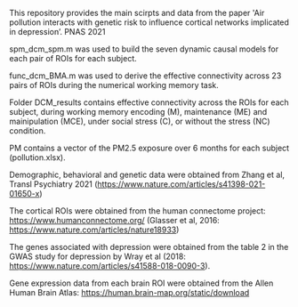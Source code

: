 This repository provides the main scirpts and data from the paper 'Air pollution interacts with genetic risk to influence cortical networks implicated in depression’. PNAS 2021

spm_dcm_spm.m was used to build the seven dynamic causal models for each pair of ROIs for each subject.

func_dcm_BMA.m was used to derive the effective connectivity across 23 pairs of ROIs during the numerical working memory task.

Folder DCM_results contains effective connectivity across the ROIs for each subject, during working memory encoding (M), maintenance (ME) and mainipulation (MCE), under social stress (C), or without the stress (NC) condition.

PM contains a vector of the PM2.5 exposure over 6 months for each subject (pollution.xlsx).

Demographic, behavioral and genetic data were obtained from Zhang et al, Transl Psychiatry 2021 (https://www.nature.com/articles/s41398-021-01650-x)

The cortical ROIs were obtained from the human connectome project: https://www.humanconnectome.org/ (Glasser et al, 2016: https://www.nature.com/articles/nature18933)

The genes associated with depression were obtained from the table 2 in the GWAS study for depression by Wray et al (2018: https://www.nature.com/articles/s41588-018-0090-3).

Gene expression data from each brain ROI were obtained from the Allen Human Brain Atlas: https://human.brain-map.org/static/download

